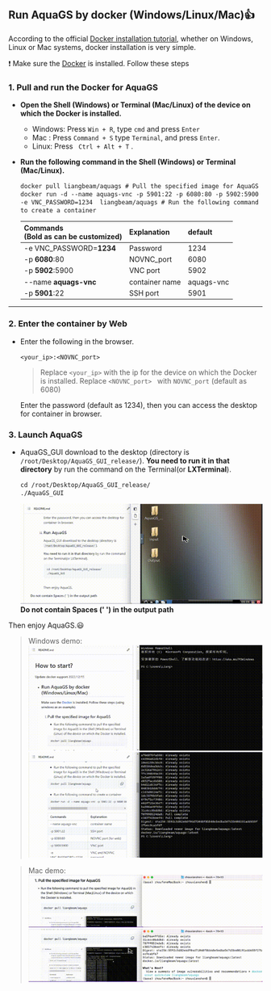 ## Run AquaGS by **docker** (Windows/Linux/Mac)👍

According to the official [Docker installation tutorial](https://www.docker.com/get-started/), whether on Windows, Linux or Mac systems, docker installation is very simple.

❗️  Make sure the [Docker](https://www.docker.com/get-started/) is installed. Follow these steps

### 1. Pull and run the Docker for AquaGS

- **Open the Shell (Windows) or Terminal (Mac/Linux) of the device on which the Docker is installed.**

  - Windows: Press `Win + R`, type `cmd` and press `Enter`
  - Mac :    Press `Command + S` type `Terminal`, and press `Enter`.
  - Linux:   Press ` Ctrl + Alt + T` .
- **Run the following command  in the Shell (Windows) or Terminal (Mac/Linux).**

  ```
  docker pull liangbeam/aquags # Pull the specified image for AquaGS
  docker run -d --name aquags-vnc -p 5901:22 -p 6080:80 -p 5902:5900 -e VNC_PASSWORD=1234  liangbeam/aquags # Run the following command to create a container
  ```

  | Commands <br /> (Bold as can be customized) | Explanation    | default    |
  | ------------------------------------------- | -------------- | ---------- |
  | -e VNC_PASSWORD=**1234**              | Password       | 1234       |
  | -p  **6080**:80                         | NOVNC_port     | 6080       |
  | -p  **5902**:5900                       | VNC port       | 5902       |
  | --name  **aquags-vnc**                  | container name | aquags-vnc |
  | -p  **5901**:22                         | SSH port       | 5901       |

---

### 2.  Enter the container by Web

- Enter the following in the browser.

  ```
  <your_ip>:<NOVNC_port> 
  ```

  > Replace  `<your_ip>`  with the ip for the device on which the Docker is installed.
  > Replace `<NOVNC_port> ` with `NOVNC_port` (default as 6080)
  >

  Enter the password (default as 1234), then you can access the desktop for container in browser.

### 3.   Launch AquaGS

- AquaGS_GUI download to the desktop  (directory is `/root/Desktop/AquaGS_GUI_release/`).
  **You need to run it in that directory** by run the command on the Terminal(or **LXTerminal**).

  ```
  cd /root/Desktop/AquaGS_GUI_release/
  ./AquaGS_GUI
  ```

  ![Alt Text](/AquaGS/Md/gif/lanuchAquaGS.gif)
  **Do not contain Spaces (' ') in the output path**

Then enjoy AquaGS.😃







> Windows demo:
> ![Windows demo](/AquaGS/Md/gif/PullAquaGSIamge.gif)
> ![Windows demo](/AquaGS/Md/gif/CreatContainer.gif)




> Mac demo:
> ![Mac demo](/AquaGS/Md/gif/PullAquaGSIamge_mac.gif)
> ![Mac demo](/AquaGS/Md/gif/CreatContainer_mac.gif)
